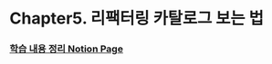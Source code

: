 # Chapter5. 리팩터링 카탈로그 보는 법



### [학습 내용 정리 Notion Page](https://observant-colt-711.notion.site/5-32f14c4e98cc46de936d2cf864951a2c)
